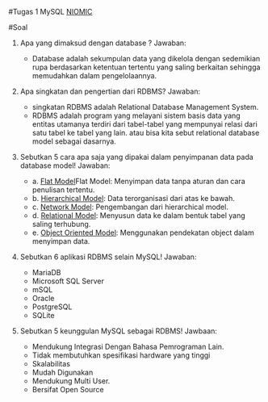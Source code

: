 #Tugas 1 MySQL
[NIOMIC](https://niomic.com)


#Soal

1. Apa yang dimaksud dengan database ?
Jawaban:
    - Database adalah sekumpulan data yang dikelola dengan sedemikian rupa 
      berdasarkan ketentuan tertentu yang saling berkaitan sehingga memudahkan dalam pengelolaannya.

2. Apa singkatan dan pengertian dari RDBMS?
Jawaban:
    - singkatan RDBMS adalah Relational Database Management System.
    - RDBMS adalah program yang melayani sistem basis data yang entitas utamanya terdiri dari 
      tabel-tabel yang mempunyai relasi dari satu tabel ke tabel yang lain. atau bisa kita sebut relational database model sebagai dasarnya.

3. Sebutkan 5 cara apa saja yang dipakai dalam penyimpanan data pada database model!
Jawaban:
    - a. <u>Flat Model</u>Flat Model: Menyimpan data tanpa aturan dan cara penulisan tertentu. 
    - b. <u>Hierarchical Model</u>: Data terorganisasi dari atas ke bawah.
    - c. <u>Network Model</u>: Pengembangan dari hierarchical model.
    - d. <u>Relational Model</u>: Menyusun data ke dalam bentuk tabel yang saling terhubung.
    - e. <u>Object Oriented Model</u>: Menggunakan pendekatan object dalam menyimpan data.

4. Sebutkan 6 aplikasi RDBMS selain MySQL!
Jawaban:
    - MariaDB
    - Microsoft SQL Server
    - mSQL
    - Oracle
    - PostgreSQL
    - SQLite

5. Sebutkan 5 keunggulan MySQL sebagai RDBMS!
Jawbaan:
    - Mendukung Integrasi Dengan Bahasa Pemrograman Lain.
    - Tidak membutuhkan spesifikasi hardware yang tinggi
    - Skalabilitas
    - Mudah Digunakan
    - Mendukung Multi User.   
    - Bersifat Open Source
